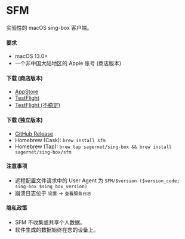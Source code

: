 # SFM

实验性的 macOS sing-box 客户端。

#### 要求

* macOS 13.0+
* 一个非中国大陆地区的 Apple 账号 (商店版本)

#### 下载 (商店版本)

* [AppStore](https://apps.apple.com/us/app/sing-box/id6451272673)
* [TestFlight](https://testflight.apple.com/join/AcqO44FH)
* [TestFlight (不稳定)](https://testflight.apple.com/join/Aqw9v5D3)

#### 下载 (独立版本)

* [GitHub Release](https://github.com/SagerNet/sing-box/releases/latest)
* Homebrew (Cask): `brew install sfm`
* Homebrew (Tap): `brew tap sagernet/sing-box && brew install sagernet/sing-box/sfm`

#### 注意事项

* 远程配置文件请求中的 User Agent 为 `SFM/$version ($version_code; sing-box $sing_box_version)`
* 崩溃日志位于 `设置` -> `查看服务日志`

#### 隐私政策

* SFM 不收集或共享个人数据。
* 软件生成的数据始终在您的设备上。
